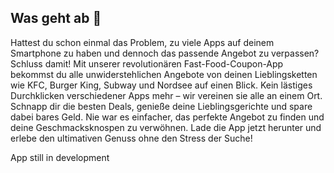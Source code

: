 ## Was geht ab 👋

Hattest du schon einmal das Problem, zu viele Apps auf deinem Smartphone zu haben und dennoch das passende Angebot zu verpassen? 
Schluss damit! Mit unserer revolutionären Fast-Food-Coupon-App bekommst du alle unwiderstehlichen Angebote von deinen Lieblingsketten wie KFC, 
Burger King, Subway und Nordsee auf einen Blick. Kein lästiges Durchklicken verschiedener Apps mehr – wir vereinen sie alle an einem Ort. 
Schnapp dir die besten Deals, genieße deine Lieblingsgerichte und spare dabei bares Geld. Nie war es einfacher, das perfekte Angebot zu finden und deine Geschmacksknospen zu verwöhnen. 
Lade die App jetzt herunter und erlebe den ultimativen Genuss ohne den Stress der Suche!

App still in development
